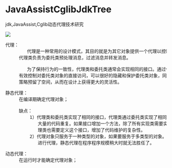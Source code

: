# JavaAssistCglibJdkTree
jdk,JavaAssist,Cglib动态代理技术研究


![](https://i.imgur.com/A52Ya8P.png)

<pre>
代理：
        代理是一种常用的设计模式，其目的就是为其它对象提供一个代理以控制对某个对象的访问。
     代理类负责为委托类预处理消息，过滤消息并转发消息。

        为了保持行为的一致性，代理类和委托类通常会实现相同的接口。通过代理类这中间这一层，能
     有效控制对委托类对象的直接访问，可以很好的隐藏和保护委托类对象，同时也为实施不同控制
     策略预留了空间，从而在设计上获得更大的灵活性。
</pre>

<pre>
静态代理：
     在编译期确定代理对象；

     缺点：
         1）代理类和委托类实现了相同的接口，代理类通过委托类实现了相同的方法。这样就出现了
            大量的代码重复。如果接口增加一个方法，除了所有实现类需要实现这个方法外，所有代
            理类也需要定义这个接口，增加了代码维护的复杂性。
         2）代理对象只服务于一种类型的对象，如果要服务于多类型的对象。势必要为每一种对象都
            进行代理，静态代理在程序程序规模稍大时就无法胜任了。
</pre>

<pre>
动态代理：
     在运行时才能确定代理对象；
</pre>